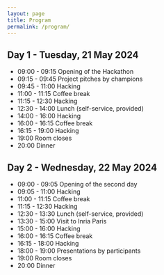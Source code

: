 ```yaml
---
layout: page
title: Program
permalink: /program/
---
```


## Day 1 - Tuesday, 21 May 2024

* 09:00 - 09:15 Opening of the Hackathon
* 09:15 - 09:45 Project pitches by champions
* 09:45 - 11:00 Hacking
* 11:00 - 11:15 Coffee break
* 11:15 - 12:30 Hacking
* 12:30 - 14:00 Lunch (self-service, provided)
* 14:00 - 16:00 Hacking
* 16:00 - 16:15 Coffee break
* 16:15 - 19:00 Hacking
* 19:00 Room closes
* 20:00 Dinner

## Day 2 - Wednesday, 22 May 2024

* 09:00 - 09:05 Opening of the second day
* 09:05 - 11:00 Hacking
* 11:00 - 11:15 Coffee break
* 11:15 - 12:30 Hacking
* 12:30 - 13:30 Lunch (self-service, provided)
* 13:30 - 15:00 Visit to Inria Paris
* 15:00 - 16:00 Hacking
* 16:00 - 16:15 Coffee break
* 16:15 - 18:00 Hacking
* 18:00 - 19:00 Presentations by participants
* 19:00 Room closes
* 20:00 Dinner
